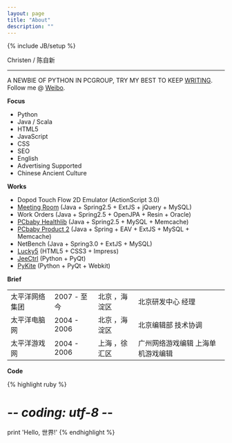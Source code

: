 ```yaml
---
layout: page
title: "About"
description: ""
---
```

{% include JB/setup %}

Christen / 陈自新

----


A NEWBIE OF PYTHON IN PCGROUP, TRY MY BEST TO KEEP [WRITING](http://chenzixin.sinaapp.com/). Follow me @ [Weibo](http://weibo.com/chenzixin).

__Focus__

* Python
* Java / Scala
* HTML5
* JavaScript
* CSS
* SEO
* English
* Advertising Supported
* Chinese Ancient Culture

__Works__

* Dopod Touch Flow 2D Emulator (ActionScript 3.0)
* [Meeting Room](http://ioa.pc.com.cn/admin/index.htm) (Java + Spring2.5 + ExtJS + jQuery + MySQL)
* Work Orders (Java + Spring2.5 + OpenJPA + Resin + Oracle)
* [PCbaby Healthlib](http://health.pcbaby.com.cn/) (Java + Spring2.5 + MySQL + Memcache)
* [PCbaby Product 2](http://product.pcbaby.com.cn/) (Java + Spring + EAV + ExtJS + MySQL + Memcache)
* NetBench (Java + Spring3.0 + ExtJS + MySQL)
* [Lucky5](https://github.com/chenzixin/Lucky5) (HTML5 + CSS3 + Impress)
* [JeeCtrl](https://github.com/chenzixin/JeeCtrl) (Python + PyQt)
* [PyKite](https://github.com/chenzixin/PyKite) (Python + PyQt + Webkit)


__Brief__


<table class="table table-bordered table-striped table-hover">
	<tr>
        <td>太平洋网络集团</td>
        <td>2007 - 至今	</td>
        <td>北京 ，海淀区</td>
        <td>北京研发中心 经理</td>
    </tr>
	<tr>
        <td>太平洋电脑网</td>
        <td>2004 - 2006	</td>
        <td>北京 ，海淀区</td>
        <td>北京编辑部 技术协调</td>
    </tr>
    <tr>
        <td>太平洋游戏网</td>
        <td>2004 - 2006	</td>
        <td>上海 ，徐汇区</td>
        <td>广州网络游戏编辑 上海单机游戏编辑</td>
    </tr>

</table>


__Code__

{% highlight ruby %}
# -*- coding: utf-8 -*-
print 'Hello, 世界!'
{% endhighlight %}

